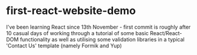 # first-react-website-demo
I've been learning React since 13th November - first commit is roughly after 10 casual days of working through a tutorial of some basic React/React-DOM functionality as well as utilising some validation libraries in a typical 'Contact Us' template (namely Formik and Yup) 
